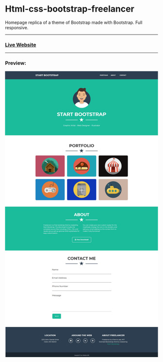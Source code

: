 # Html-css-bootstrap-freelancer
Homepage replica of a theme of Bootstrap made with Bootstrap.
Full responsive.
***
### [Live Website](https://gianluigivitale.github.io/html-css-bootstrap-freelancer/)
***
### Preview:
![Preview](img/preview.jpg "Preview")
